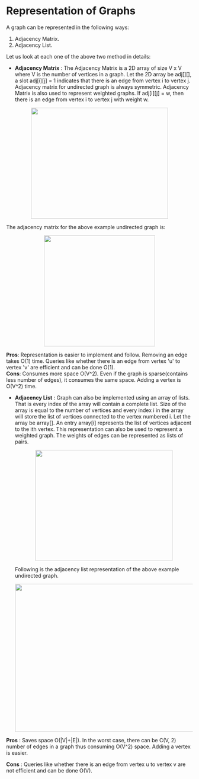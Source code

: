 # Representation of Graphs

A graph can be represented in the following ways:
1. Adjacency Matrix.
2. Adjacency List.

Let us look at each one of the above two method in details:<br>
* **Adjacency Matrix** : The Adjacency Matrix is a 2D array of size V x V where V is the number of vertices in a graph. Let the 2D array be adj[][], a slot adj[i][j] = 1 indicates 
that there is an edge from vertex i to vertex j. Adjacency matrix for undirected graph is always symmetric. Adjacency Matrix is also used to represent weighted graphs. 
If adj[i][j] = w, then there is an edge from vertex i to vertex j with weight w.

<p align="center">
 <img width="370" height="300" src="https://media.geeksforgeeks.org/wp-content/uploads/undirectedgraph.png" align="center">
</p>


  The adjacency matrix for the above example undirected graph is:
<p align="center">
 <img width="300" height="300" src="https://media.geeksforgeeks.org/wp-content/uploads/adjacencymatrix.png" align="center">
</p>

 **Pros**: Representation is easier to implement and follow. Removing an edge takes O(1) time. Queries like whether there is an edge from vertex 'u' to vertex 'v' are efficient and 
           can be done O(1).<br>
 **Cons**: Consumes more space O(V^2). Even if the graph is sparse(contains less number of edges), it consumes the same space. Adding a vertex is O(V^2) time.

* **Adjacency List** : Graph can also be implemented using an array of lists. That is every index of the array will contain a complete list. Size of the array is equal to the 
  number of vertices and every index i in the array will store the list of vertices connected to the vertex numbered i. Let the array be array[]. An entry array[i] represents the 
  list of vertices adjacent to the ith vertex. This representation can also be used to represent a weighted graph. The weights of edges can be represented as lists of pairs. 
  
  <p align="center">
    <img width="370" height="300" src="https://media.geeksforgeeks.org/wp-content/uploads/undirectedgraph.png" align="center">
  </p>

  Following is the adjacency list representation of the above example undirected graph.
  
  <p align="center">
    <img width="600" height="400" src="https://media.geeksforgeeks.org/wp-content/uploads/listadjacency.png" align="center">
  </p>
 **Pros** : Saves space O(|V|+|E|). In the worst case, there can be C(V, 2) number of edges in a graph thus consuming O(V^2) space. Adding a vertex is easier.

 **Cons** : Queries like whether there is an edge from vertex u to vertex v are not efficient and can be done O(V).
